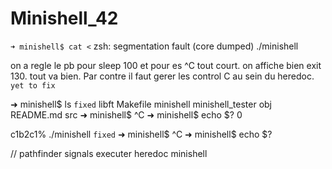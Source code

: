 # Minishell_42



 `➜ minishell$ cat <`
zsh: segmentation fault (core dumped)  ./minishell


on a regle le pb pour sleep 100 et pour es ^C tout court. on affiche bien exit 130. 
 tout va bien.
 Par contre il faut gerer les control C au sein du heredoc. `yet to fix`

 ➜ minishell$ ls `fixed`
libft  Makefile  minishell  minishell_tester  obj  README.md  src
 ➜ minishell$ ^C
 ➜ minishell$ echo $?
0

c1b2c1% ./minishell `fixed`
 ➜ minishell$ ^C
 ➜ minishell$ echo $?

 // pathfinder signals executer heredoc minishell
